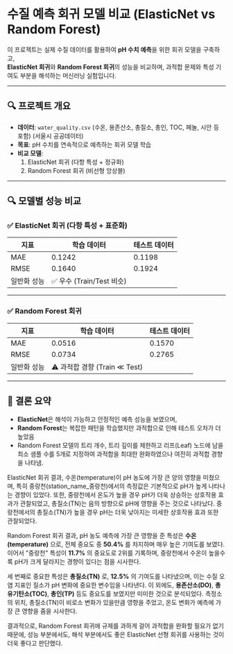 # 수질 예측 회귀 모델 비교 (ElasticNet vs Random Forest)

 이 프로젝트는 실제 수질 데이터를 활용하여 **pH 수치 예측**을 위한 회귀 모델을 구축하고,  
**ElasticNet 회귀**와 **Random Forest 회귀**의 성능을 비교하며, 
과적합 문제와 특성 기여도 부분을 해석하는 머신러닝 실험입니다.

---

## 🔍 프로젝트 개요

- **데이터**: `water_quality.csv` (수온, 용존산소, 총질소, 총인, TOC, 페놀, 시안 등 포함) (서울시 공공데이터)
- **목표**: pH 수치를 연속적으로 예측하는 회귀 모델 학습
- **비교 모델**:
  1. ElasticNet 회귀 (다항 특성 + 정규화)
  2. Random Forest 회귀 (비선형 앙상블)

---

## 🔍 모델별 성능 비교

### ✅ ElasticNet 회귀 (다항 특성 + 표준화)

| 지표       | 학습 데이터 | 테스트 데이터 |
|------------|--------------|----------------|
| MAE        | 0.1242       | 0.1198         |
| RMSE       | 0.1640       | 0.1924         |
| 일반화 성능 | ✅ 우수 (Train/Test 비슷) |

---

### ✅ Random Forest 회귀

| 지표       | 학습 데이터 | 테스트 데이터 |
|------------|--------------|----------------|
| MAE        | 0.0516       | 0.1570         |
| RMSE       | 0.0734       | 0.2765         |
| 일반화 성능 | ⚠️ 과적합 경향 (Train ≪ Test) |

---

## 🧪 결론 요약

- **ElasticNet**은 해석이 가능하고 안정적인 예측 성능을 보였으며,  
- **Random Forest**는 복잡한 패턴을 학습했지만 과적합으로 인해 테스트 오차가 더 높았음  
- Random Forest 모델의 트리 개수, 트리 깊이를 제한하고 리프(Leaf) 노드에 남을 최소 샘플 수를 5개로 지정하여 과적합을 최대한 완화하였으나 여전히 과적합 경향을 나타냄.

ElasticNet 회귀 결과, 수온(temperature)이 pH 농도에 가장 큰 양의 영향을 미쳤으며,
특히 중랑천(station_name_중랑천)에서의 측정값은 기본적으로 pH가 높게 나타나는 경향이 있었다.
또한, 중랑천에서 온도가 높을 경우 pH가 더욱 상승하는 상호작용 효과가 관찰되었고,
총질소(TN)는 음의 방향으로 pH에 영향을 주는 것으로 나타났다.
중랑천에서의 총질소(TN)가 높을 경우 pH는 더욱 낮아지는 미세한 상호작용 효과 또한 관찰되었다.

Random Forest 회귀 결과, pH 농도 예측에 가장 큰 영향을 준 특성은 **수온(temperature)** 으로, 전체 중요도 중 **50.4%** 를 차지하며 매우 높은 기여도를 보였다.
이어서 "중랑천" 특성이 **11.7%** 의 중요도로 2위를 기록하며,
중랑천에서 수온이 높을수록 pH가 크게 달라지는 경향이 있다는 점을 시사한다.

세 번째로 중요한 특성은 **총질소(TN)** 로, **12.5%** 의 기여도를 나타냈으며, 이는 수질 오염 지표인 질소가 pH 변화에 중요한 변수임을 나타낸다.
이 외에도, **용존산소(DO)**, **총유기탄소(TOC)**, **총인(TP)** 등도 중요도를 보였지만 미미한 것으로 분석되었다. 측정소의 위치, 총질소(TN)이 비로소 변화가 있을만큼 영향을 주었고, 온도 변화가 예측에 가장 큰 영향을 줌을 시사한다.

결과적으로, Random Forest 회귀에 규제를 과하게 걸어 과적합을 완화할 필요가 없기 때문에, 성능 부분에서도, 해석 부분에서도 좋은 ElasticNet 선형 회귀를 사용하는 것이 더욱 좋다고 판단했다.
